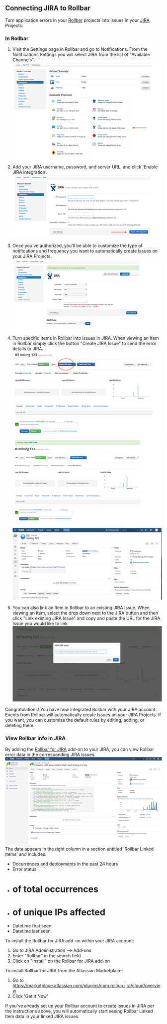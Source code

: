 ## Connecting JIRA to Rollbar
Turn application errors in your [Rollbar](https://rollbar.com/) projects into Issues in your
[JIRA](https://www.atlassian.com/software/jira) Projects.

### In Rollbar

1. Visit the Settings page in Rollbar and go to Notifications. From the Notifications Settings you
   will select JIRA from the list of "Available Channels".
   ![](../images/tools/jira/jira1.png)

2. Add your JIRA username, password, and server URL, and click 'Enable JIRA integration'. 
   ![](../images/tools/jira/jira2.png)

3. Once you've authorized, you'll be able to customize the type of notifications and frequency you
   want to automatically create Issues on your JIRA Projects.
   ![](../images/tools/jira/jira3.png)

4. Turn specific Items in Rollbar into Issues in JIRA. When viewing an Item in Rollbar simply click
   the button "Create JIRA Issue" to send the error details to JIRA.
   ![](../images/tools/jira/jira4.png)
   ![](../images/tools/jira/jira5.png)
   ![](../images/tools/jira/jira6.png)

5. You can also link an Item in Rollbar to an existing JIRA Issue. When viewing an Item, select the
   drop down next to the JIRA button and then click "Link existing JIRA Issue" and copy and paste
   the URL for the JIRA Issue you would like to link.
   ![](../images/tools/jira/jira7.png)

Congratulations! You have now integrated Rollbar with your JIRA account. Events from Rollbar will
automatically create Issues on your JIRA Projects. If you want, you can customize the default rules
by editing, adding, or deleting them.

### View Rollbar info in JIRA
By adding the [Rollbar for JIRA](https://marketplace.atlassian.com/plugins/com.rollbar.jira/cloud/overview) add-on to your JIRA, you can view Rollbar error data in the corresponding JIRA issues.
![](../images/tools/jira/jira_rollbar.png)
The data appears in the right column in a section entitled 'Rollbar Linked Items' and includes:
* Occurrences and deployments in the past 24 hours
* Error status
* # of total occurrences
* # of unique IPs affected
* Datetime first seen
* Datetime last seen

To install the Rollbar for JIRA add-on within your JIRA account:
1. Go to JIRA Administration --> Add-ons
2. Enter "Rollbar" in the search field 
3. Click on "Install" on the Rollbar for JIRA add-on

To install Rollbar for JIRA from the Atlassian Marketplace:
1. Go to https://marketplace.atlassian.com/plugins/com.rollbar.jira/cloud/overview
2. Click 'Get it Now'

If you've already set up your Rollbar account to create issues in JIRA per the instructions above, you will automatically start seeing Rollbar Linked Item data in your linked JIRA issues.
